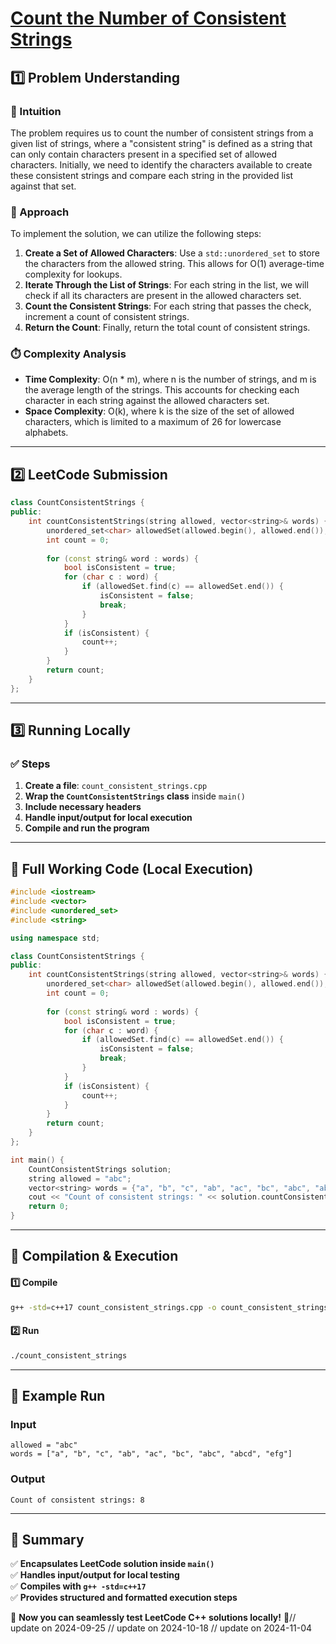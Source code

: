 # **[Count the Number of Consistent Strings](https://leetcode.com/problems/count-the-number-of-consistent-strings/description/)**  

## **1️⃣ Problem Understanding**  
### **📌 Intuition**  
The problem requires us to count the number of consistent strings from a given list of strings, where a "consistent string" is defined as a string that can only contain characters present in a specified set of allowed characters. Initially, we need to identify the characters available to create these consistent strings and compare each string in the provided list against that set.

### **🚀 Approach**  
To implement the solution, we can utilize the following steps:  
1. **Create a Set of Allowed Characters**: Use a `std::unordered_set` to store the characters from the allowed string. This allows for O(1) average-time complexity for lookups.
2. **Iterate Through the List of Strings**: For each string in the list, we will check if all its characters are present in the allowed characters set.
3. **Count the Consistent Strings**: For each string that passes the check, increment a count of consistent strings.
4. **Return the Count**: Finally, return the total count of consistent strings.

### **⏱️ Complexity Analysis**  
- **Time Complexity**: O(n * m), where n is the number of strings, and m is the average length of the strings. This accounts for checking each character in each string against the allowed characters set.
- **Space Complexity**: O(k), where k is the size of the set of allowed characters, which is limited to a maximum of 26 for lowercase alphabets.

---  

## **2️⃣ LeetCode Submission**  
```cpp
class CountConsistentStrings {
public:
    int countConsistentStrings(string allowed, vector<string>& words) {
        unordered_set<char> allowedSet(allowed.begin(), allowed.end());
        int count = 0;
        
        for (const string& word : words) {
            bool isConsistent = true;
            for (char c : word) {
                if (allowedSet.find(c) == allowedSet.end()) {
                    isConsistent = false;
                    break;
                }
            }
            if (isConsistent) {
                count++;
            }
        }
        return count;
    }
};
```  

---  

## **3️⃣ Running Locally**  
### **✅ Steps**  
1. **Create a file**: `count_consistent_strings.cpp`  
2. **Wrap the `CountConsistentStrings` class** inside `main()`  
3. **Include necessary headers**  
4. **Handle input/output for local execution**  
5. **Compile and run the program**  

---  

## **📝 Full Working Code (Local Execution)**  
```cpp
#include <iostream>
#include <vector>
#include <unordered_set>
#include <string>

using namespace std;

class CountConsistentStrings {
public:
    int countConsistentStrings(string allowed, vector<string>& words) {
        unordered_set<char> allowedSet(allowed.begin(), allowed.end());
        int count = 0;
        
        for (const string& word : words) {
            bool isConsistent = true;
            for (char c : word) {
                if (allowedSet.find(c) == allowedSet.end()) {
                    isConsistent = false;
                    break;
                }
            }
            if (isConsistent) {
                count++;
            }
        }
        return count;
    }
};

int main() {
    CountConsistentStrings solution;
    string allowed = "abc";
    vector<string> words = {"a", "b", "c", "ab", "ac", "bc", "abc", "abcd", "efg"};
    cout << "Count of consistent strings: " << solution.countConsistentStrings(allowed, words) << endl;
    return 0;
}
```  

---  

## **🔧 Compilation & Execution**  
#### **1️⃣ Compile**  
```bash
g++ -std=c++17 count_consistent_strings.cpp -o count_consistent_strings
```  

#### **2️⃣ Run**  
```bash
./count_consistent_strings
```  

---  

## **🎯 Example Run**  
### **Input**  
```
allowed = "abc"
words = ["a", "b", "c", "ab", "ac", "bc", "abc", "abcd", "efg"]
```  
### **Output**  
```
Count of consistent strings: 8
```  

---  

## **📌 Summary**  
✅ **Encapsulates LeetCode solution inside `main()`**  
✅ **Handles input/output for local testing**  
✅ **Compiles with `g++ -std=c++17`**  
✅ **Provides structured and formatted execution steps**  

🚀 **Now you can seamlessly test LeetCode C++ solutions locally!** 🚀// update on 2024-09-25
// update on 2024-10-18
// update on 2024-11-04
